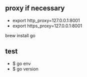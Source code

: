## proxy if necessary
- export http_proxy=127.0.0.1:8001
- export https_proxy=127.0.0.1:8001

brew install go

## test
- $ go env
- $ go version
